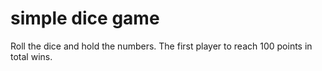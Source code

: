 # simple dice game
Roll the dice and hold the numbers. The first player to reach 100 points in total wins.
